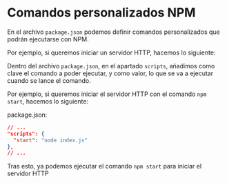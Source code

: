 # Comandos personalizados NPM

En el archivo `package.json` podemos definir comandos personalizados que podrán ejecutarse con NPM.

Por ejemplo, si queremos iniciar un servidor HTTP, hacemos lo siguiente: 

Dentro del archivo `package.json`, en el apartado `scripts`, añadimos como clave el comando a poder ejecutar, y como valor, lo que se va a ejecutar cuando se lance el comando. 

Por ejemplo, si queremos iniciar el servidor HTTP con el comando `npm start`, hacemos lo siguiente:

package.json:

```json
// ...
"scripts": {
  "start": "node index.js"
},
// ...
```

Tras esto, ya podemos ejecutar el comando `npm start` para iniciar el servidor HTTP